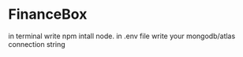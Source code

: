 # FinanceBox
in terminal write npm intall node.
in .env file write your mongodb/atlas connection string
